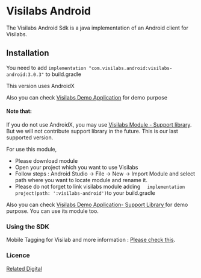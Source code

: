 # Visilabs Android

The Visilabs Android Sdk is a java implementation of an Android client for Visilabs.

## Installation

You need to add  ``` implementation "com.visilabs.android:visilabs-android:3.0.3" ``` to build.gradle 

This version uses AndroidX

Also you can check  [Visilabs Demo Application](https://github.com/relateddigital/visilabs-android-sdk/releases/tag/3.0.3) for demo purpose

#### Note that: 

If you do not use AndroidX, you may use  [Visilabs Module - Support library](https://github.com/relateddigital/visilabs-android-sdk/releases/tag/3.0.3-module-supportlibrary). But we will not contribute support library in the future. This is our last supported version. 

For use this module, 
- Please download module
- Open your project which you want to use Visilabs
- Follow steps : Android Studio -> File -> New -> Import Module and select path where you want to locate module and rename it.
- Please do not forget to link visilabs module adding  ```   implementation project(path: ':visilabs-android') ```to your build.gradle


Also you can check  [Visilabs Demo Application- Support Library ](https://github.com/relateddigital/visilabs-android-sdk/releases/tag/3.0.3-supportlib) for demo purpose. You can use its module too. 


### Using the SDK

Mobile Tagging for Visilab and more information :  [Please check this](https://docs.relateddigital.com/display/KB/Android+-+API+Setup). 

### Licence


 [Related Digital ](https://www.relateddigital.com/)
